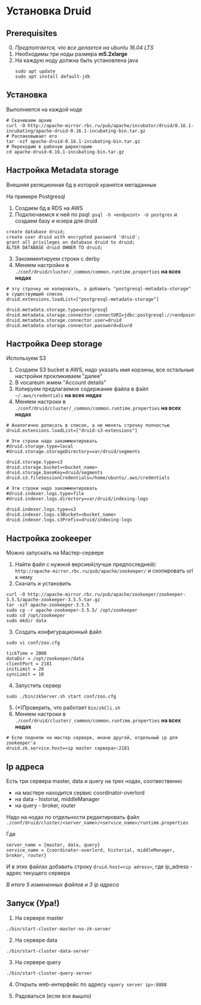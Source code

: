 # Установка Druid

## Prerequisites
0. *Предполгается, что все делается на ubuntu 16.04 LTS*
1. Необходимы три ноды размера **m5.2xlarge**
2. На каждую ноду должна быть установлена java
   ```
   sudo apt update
   sudo apt install default-jdk
   ```


## Установка
Выполняется на каждой ноде
```
# Скачиваем архив
curl -O http://apache-mirror.rbc.ru/pub/apache/incubator/druid/0.16.1-incubating/apache-druid-0.16.1-incubating-bin.tar.gz
# Распаковывает его
tar -xzf apache-druid-0.16.1-incubating-bin.tar.gz
# Переходим в рабочую директорию
cd apache-druid-0.16.1-incubating-bin.tar.gz
```

## Настройка Metadata storage
Внешняя реляционная бд в которой хранятся метаданные

На примере Postgresql

1. Создаем бд в RDS на AWS
2. Подключаемся к ней по psql:  `psql -h <endpoint> -U postgres` и создаем базу и юзера для druid
```
create database druid;
create user druid with encrypted password 'druid';
grant all privileges on database druid to druid;
ALTER DATABASE druid OWNER TO druid;
```
3. Закомментируем строки с derby
4. Меняем настройки в `./conf/druid/cluster/_common/common.runtime.properties` **на всех нодах**
```
# эту строчку не копировать, а добавить "postgresql-metadata-storage" в существующий список
druid.extensions.loadList=["postgresql-metadata-storage"]

druid.metadata.storage.type=postgresql
druid.metadata.storage.connector.connectURI=jdbc:postgresql://<endpoint>/druid
druid.metadata.storage.connector.user=druid
druid.metadata.storage.connector.password=diurd
```

## Настройка Deep storage
Используем S3

1. Создаем S3 bucket в AWS, надо указать имя корзины, все остальные настройки прокликиваем "далее"
2. В vocareum жмем "Account details"
3. Копируем предлагаемое содержание файла в файл `~/.aws/credentials` **на всех нодах**
4. Меняем настроки в `./conf/druid/cluster/_common/common.runtime.properties` **на всех нодах**
```
# Аналогично дописать в список, а не менять строчку полностью
druid.extensions.loadList=["druid-s3-extensions"]

# Эти строки надо закомментировать
#druid.storage.type=local
#druid.storage.storageDirectory=var/druid/segments

druid.storage.type=s3
druid.storage.bucket=<bucket_name>
druid.storage.baseKey=druid/segments
druid.s3.fileSessionCredentials=/home/ubuntu/.aws/credentials

# Эти строки надо закомментировать
#druid.indexer.logs.type=file
#druid.indexer.logs.directory=var/druid/indexing-logs

druid.indexer.logs.type=s3
druid.indexer.logs.s3Bucket=<bucket_name>
druid.indexer.logs.s3Prefix=druid/indexing-logs
```

## Настройка zookeeper
Можно запускать на Мастер-сервере
1. Найти файл с нужной версией(лучше предпоследней): `http://apache-mirror.rbc.ru/pub/apache/zookeeper/` и скопировать url к нему
2. Скачать и установить
```
curl -O http://apache-mirror.rbc.ru/pub/apache/zookeeper/zookeeper-3.5.5/apache-zookeeper-3.5.5.tar.gz
tar -xzf apache-zookeeper-3.5.5
sudo cp -r apache-zookeeper-3.5.5/ /opt/zookeeper
sudo cd /opt/zookeeper
sudo mkdir data
```
3. Создать конфигурационный файл
```
sudo vi conf/zoo.cfg

tickTime = 2000
dataDir = /opt/zookeeper/data
clientPort = 2181
initLimit = 20
syncLimit = 10
```
4. Запустить сервер
```
sudo ./bin/zkServer.sh start conf/zoo.cfg
```
5. (*)Проверить, что работает `bin/zkCli.sh`
6. Меняем настроки в `./conf/druid/cluster/_common/common.runtime.properties` **на всех нодах**
```
# Если подняли на мастер сервере, иначе другой, отдельный ip для zookeeper'а
druid.zk.service.host=<ip master сервера>:2181
```

## Ip адреса
Есть три сервера master, data и query на трех нодах, соотвественно
* на мастере находится сервис coordinator-overlord
* на data - historial, middleManager
* на query - broker, router

Надо на нодах по отдельности редактировать файл `./conf/druid/cluster/<server_name>/<service_name>/runtime.properties`

Где 

    server_name = {master, data, query}
    service_name = {coordinator-overlord, historial, middleManager, broker, router}

И в этих файлах добавить строку `druid.host=<ip adress>`, где ip_adress - адрес текущего сервера

*В итоге 5 измененных файлов и 3 ip адреса*

## Запуск (Ура!)
1. На сервере master
```
./bin/start-cluster-master-no-zk-server
```

2. На сервере data
```
./bin/start-cluster-data-server
```

3. На сервере query
```
./bin/start-cluster-query-server
```

4. Открыть web-интерфейс по адресу `<query server ip>:8888`

5. Радоваться (если все вышло)